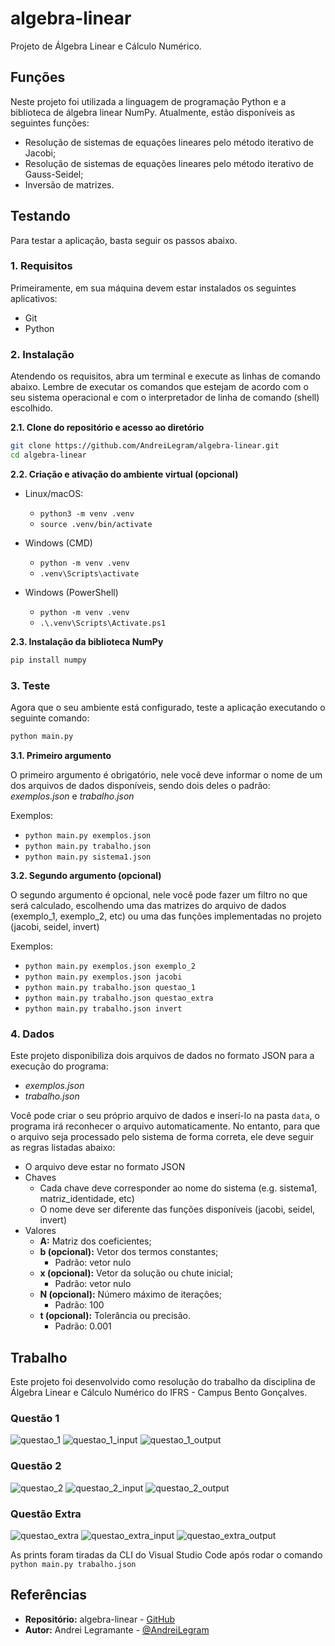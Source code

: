 # algebra-linear
Projeto de Álgebra Linear e Cálculo Numérico.

## Funções

Neste projeto foi utilizada a linguagem de programação Python e a biblioteca de álgebra linear NumPy. Atualmente,
estão disponíveis as seguintes funções:

- Resolução de sistemas de equações lineares pelo método iterativo de Jacobi;
- Resolução de sistemas de equações lineares pelo método iterativo de Gauss-Seidel;
- Inversão de matrizes.

## Testando

Para testar a aplicação, basta seguir os passos abaixo.

### 1. Requisitos

Primeiramente, em sua máquina devem estar instalados os seguintes aplicativos:

- Git
- Python

### 2. Instalação

Atendendo os requisitos, abra um terminal e execute as linhas de comando abaixo. Lembre de executar os comandos que 
estejam de acordo com o seu sistema operacional e com o interpretador de linha de comando (shell) escolhido.

**2.1. Clone do repositório e acesso ao diretório**
```sh
git clone https://github.com/AndreiLegram/algebra-linear.git
cd algebra-linear
```

**2.2. Criação e ativação do ambiente virtual (opcional)**

- Linux/macOS:
  - `python3 -m venv .venv`
  - `source .venv/bin/activate`

- Windows (CMD)
  - `python -m venv .venv`
  - `.venv\Scripts\activate`

- Windows (PowerShell)
  - `python -m venv .venv`
  - `.\.venv\Scripts\Activate.ps1`

**2.3. Instalação da biblioteca NumPy**
```sh
pip install numpy
```
<div style="page-break-after: always;"></div>

### 3. Teste

Agora que o seu ambiente está configurado, teste a aplicação executando o seguinte comando:

```sh
python main.py
```

**3.1. Primeiro argumento**

O primeiro argumento é obrigatório, nele você deve informar o nome de um dos arquivos de dados disponíveis,
sendo dois deles o padrão: *exemplos.json* e *trabalho.json*

Exemplos:
- `python main.py exemplos.json`
- `python main.py trabalho.json`
- `python main.py sistema1.json`

**3.2. Segundo argumento (opcional)**

O segundo argumento é opcional, nele você pode fazer um filtro no que será calculado, escolhendo uma das matrizes
do arquivo de dados (exemplo_1, exemplo_2, etc) ou uma das funções implementadas no projeto (jacobi, seidel, invert)

Exemplos:
- `python main.py exemplos.json exemplo_2`
- `python main.py exemplos.json jacobi`
- `python main.py trabalho.json questao_1`
- `python main.py trabalho.json questao_extra`
- `python main.py trabalho.json invert`

### 4. Dados

Este projeto disponibiliza dois arquivos de dados no formato JSON para a execução do programa:
- *exemplos.json*
- *trabalho.json*

Você pode criar o seu próprio arquivo de dados e inserí-lo na pasta `data`, o programa irá reconhecer o arquivo
automaticamente. No entanto, para que o arquivo seja processado pelo sistema de forma correta, ele deve seguir as
regras listadas abaixo:

- O arquivo deve estar no formato JSON
- Chaves
  - Cada chave deve corresponder ao nome do sistema (e.g. sistema1, matriz_identidade, etc)
  - O nome deve ser diferente das funções disponíveis (jacobi, seidel, invert)
- Valores
  - **A:** Matriz dos coeficientes;
  - **b (opcional):** Vetor dos termos constantes;
    - Padrão: vetor nulo
  - **x (opcional):** Vetor da solução ou chute inicial;
    - Padrão: vetor nulo
  - **N (opcional):** Número máximo de iterações;
    - Padrão: 100
  - **t (opcional):** Tolerância ou precisão.
    - Padrão: 0.001
<div style="page-break-after: always;"></div>

## Trabalho

Este projeto foi desenvolvido como resolução do trabalho da disciplina de Álgebra Linear e Cálculo Numérico do IFRS - 
Campus Bento Gonçalves.

### Questão 1

![questao_1](https://github.com/AndreiLegram/algebra-linear/blob/master/public/questao_1.png?raw=true)
![questao_1_input](https://github.com/AndreiLegram/algebra-linear/blob/master/public/questao_1_input.png?raw=true)
![questao_1_output](https://github.com/AndreiLegram/algebra-linear/blob/master/public/questao_1_output.png?raw=true)
<div style="page-break-after: always;"></div>

### Questão 2

![questao_2](https://github.com/AndreiLegram/algebra-linear/blob/master/public/questao_2.png?raw=true)
![questao_2_input](https://github.com/AndreiLegram/algebra-linear/blob/master/public/questao_2_input.png?raw=true)
![questao_2_output](https://github.com/AndreiLegram/algebra-linear/blob/master/public/questao_2_output.png?raw=true)
<div style="page-break-after: always;"></div>

### Questão Extra

![questao_extra](https://github.com/AndreiLegram/algebra-linear/blob/master/public/questao_extra.png?raw=true)
![questao_extra_input](https://github.com/AndreiLegram/algebra-linear/blob/master/public/questao_extra_input.png?raw=true)
![questao_extra_output](https://github.com/AndreiLegram/algebra-linear/blob/master/public/questao_extra_output.png?raw=true)

As prints foram tiradas da CLI do Visual Studio Code após rodar o comando `python main.py trabalho.json`
<div style="page-break-after: always;"></div>

## Referências

- **Repositório:** algebra-linear - [GitHub](https://github.com/AndreiLegram/algebra-linear)
- **Autor:** Andrei Legramante - [@AndreiLegram](https://github.com/AndreiLegram)
